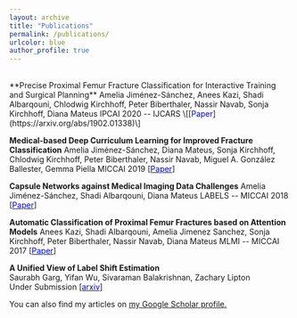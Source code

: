```yaml
---
layout: archive
title: "Publications"
permalink: /publications/
urlcolor: blue
author_profile: true
---
```


<br/>
**Precise Proximal Femur Fracture Classification for Interactive Training and Surgical Planning**   
Amelia Jiménez-Sánchez, Anees Kazi, Shadi Albarqouni, Chlodwig Kirchhoff, Peter Biberthaler, Nassir Navab, Sonja Kirchhoff, Diana Mateus
IPCAI 2020 -- IJCARS \[[<span style="color:blue">Paper</span>](https://arxiv.org/abs/1902.01338)\]  


**Medical-based Deep Curriculum Learning for Improved Fracture Classification**
Amelia Jiménez-Sánchez, Diana Mateus, Sonja Kirchhoff, Chlodwig Kirchhoff, Peter Biberthaler, Nassir Navab, Miguel A. González Ballester, Gemma Piella
MICCAI 2019 \[[<span style="color:blue">Paper</span>](https://arxiv.org/abs/2004.00482)\]  


**Capsule Networks against Medical Imaging Data Challenges**
Amelia Jiménez-Sánchez, Shadi Albarqouni, Diana Mateus
LABELS -- MICCAI 2018 \[[<span style="color:blue">Paper</span>](https://arxiv.org/abs/1807.07559)\] 


**Automatic Classification of Proximal Femur Fractures based on Attention Models**
Anees Kazi, Shadi Albarqouni, Amelia Jimenez Sanchez, Sonja Kirchhoff, Peter Biberthaler, Nassir Navab, Diana Mateus
MLMI -- MICCAI 2017 \[[<span style="color:blue">Paper</span>](https://link.springer.com/chapter/10.1007/978-3-319-67389-9_9)\]

**A Unified View of Label Shift Estimation**   
Saurabh Garg, Yifan Wu, Sivaraman Balakrishnan, Zachary Lipton  
Under Submission \[[<span style="color:blue">arxiv</span>](https://arxiv.org/abs/2003.07554)\]


You can also find my articles on <u><a href="https://scholar.google.com/citations?user=2xeIA9sAAAAJ&hl">my Google Scholar profile</a>.</u>
